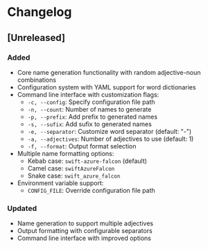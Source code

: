 # Changelog

## [Unreleased]

### Added

- Core name generation functionality with random adjective-noun combinations
- Configuration system with YAML support for word dictionaries
- Command line interface with customization flags:
  - `-c, --config`: Specify configuration file path
  - `-n, --count`: Number of names to generate
  - `-p, --prefix`: Add prefix to generated names
  - `-s, --sufix`: Add sufix to generated names
  - `-e, --separator`: Customize word separator (default: "-")
  - `-a, --adjectives`: Number of adjectives to use (default: 1)
  - `-f, --format`: Output format selection
- Multiple name formatting options:
  - Kebab case: `swift-azure-falcon` (default)
  - Camel case: `swiftAzureFalcon`
  - Snake case: `swift_azure_falcon`
- Environment variable support:
  - `CONFIG_FILE`: Override configuration file path

### Updated

- Name generation to support multiple adjectives
- Output formatting with configurable separators
- Command line interface with improved options

